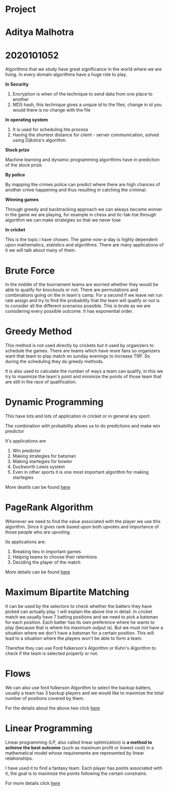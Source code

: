 # Project

# Aditya Malhotra

# 2020101052

Algorithms that we study have great significance in the world where we are living. In every domain algorithms have a huge role to play.

**In Security**

1. Encryption is when of the technique to send data from one place to another
2. MD5 hash, this technique gives a unquie id to the files, change in id you would there is no change with the file

**In operating system**

1. It is used for scheduling hte process
2. Having the shortest distance for client - server communication, solved using Dijkstra's algorithm.

**Stock prize** 

Machine learning and dynamic programming algorithms have in prediction of the stock prize.

**By police**

By mapping the crimes police can predict where there are high chances of another crime happening and thus resulting in catching the criminal.

**Winning games**

Through greedy and backtracking approach we can always become winner in the game we are playing, for example in chess and tic-tak-toe through algorithm we can make strategies so that we never lose

**In cricket**

This is the topic i have chosen. The game now-a-day is highly dependent upon mathematics, statistics and algorithms. There are many applications of it we will talk about many of them.

# Brute Force

In the middle of the tournament teams are worried whether they would be able to qualify for knockouts or not. There are permutations and combinations going on the in team's camp. For a second if we leave net run rate assign and try to find the probability that the team will qualify or not is to consider all the different scenarios possible. This is brute as we are considering every possible outcome. It has exponential order.

# Greedy Method

This method is not used directly by crickets but it used by organizers to schedule the games. There are teams which have more fans so organizers want that team to play match on sunday evenings to increase TRP. So during the scheduling they do greedy methods. 

It is also used to calculate the number of ways a team can qualify, in this we try to maximize the team's point and minimize the points of those team that are still in the race of qualification.

# Dynamic Programming

This have lots and lots of application in cricket or in general any sport.

The combination with probability allows us to do predictions and make win predictor

It's applications are 

1. Win predictor
2. Making strategies for batsman
3. Making startegies for bowler
4. Duckworth Lewis system
5. Even in other sports it is one most important algorithm for making startegies



More deatils can be found [here](Dynamic_Programming.md)



# PageRank Algorithm

Whenever we need to find the value associated with the player we use this algorithm. Since it gives rank based upon both upvotes and importance of those people who are upvoting.

Its applications are:

1. Breaking ties in important games
2. Helping teams to choose their retentions
3. Deciding the player of the match



More details can be found [here](Pagerank.md)



# Maximum Bipartite Matching

It can be used by the selectors to check whether the batters they have picked can actually play. I will explain the above line in detail. In cricket match we usually have 7 batting positions and we need to pick a batsman for each position. Each batter has its own preference where he wants to play (because that is where his maximum output is). But we must not have a situation where we don't have a batsman for a certain position. This will lead to a situation where the players won't be able to form a team.

Therefoe they can use Ford fulkerson's Algorithm or Kuhn's Algorithm to check if the team is selected properly or not.

# Flows

We can also use ford fulkerson Algorithm to select the backup batters, usually a team has 3 backup players and we would like to maximize the total number of positions covered by them.



For the details about the above two click [here](Maximum_Bipartite_Matching) 



# Linear Programming

Linear programming (LP, also called linear optimization) is **a method to achieve the best outcome** (such as maximum profit or lowest cost) in a mathematical model whose requirements are represented by linear relationships.

I have used it to find a fantasy team. Each player has points associated with it, the goal is to maximize the points following the certain constrains.



For more details click [here](linear_programming.md)
